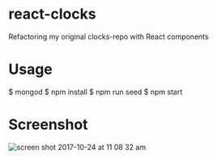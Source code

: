 # react-clocks
Refactoring my original clocks-repo with React components

# Usage
$ mongod
$ npm install
$ npm run seed
$ npm start

# Screenshot
![screen shot 2017-10-24 at 11 08 32 am](https://user-images.githubusercontent.com/31448950/31960967-409a7866-b8ae-11e7-9c04-b96ba73300b0.png)
